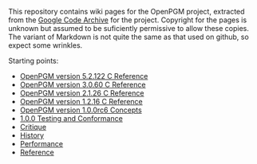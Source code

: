 This repository contains wiki pages for the OpenPGM project,
extracted from the
[Google Code Archive](https://code.google.com/archive/p/openpgm/wikis)
for the project.
Copyright for the pages is unknown but assumed to be suficiently
permissive to allow these copies.
The variant of Markdown is not quite the same as that used on github,
so expect some wrinkles.

Starting points:

* [OpenPGM version 5.2.122 C Reference](OpenPgm5CReference.md)
* [OpenPGM version 3.0.60 C Reference](OpenPgm3CReference.md)
* [OpenPGM version 2.1.26 C Reference](OpenPgm2CReference.md)
* [OpenPGM version 1.2.16 C Reference](OpenPgmCReference.md)
* [OpenPGM version 1.0.0rc6 Concepts](OpenPgmConcepts.md)
* [1.0.0 Testing and Conformance](OpenPgmTestingAndConformance.md)
* [Critique](OpenPgmCritique.md)
* [History](PgmHistory.md)
* [Performance](PgmPerformance.md)
* [Reference](PgmReference.md)
